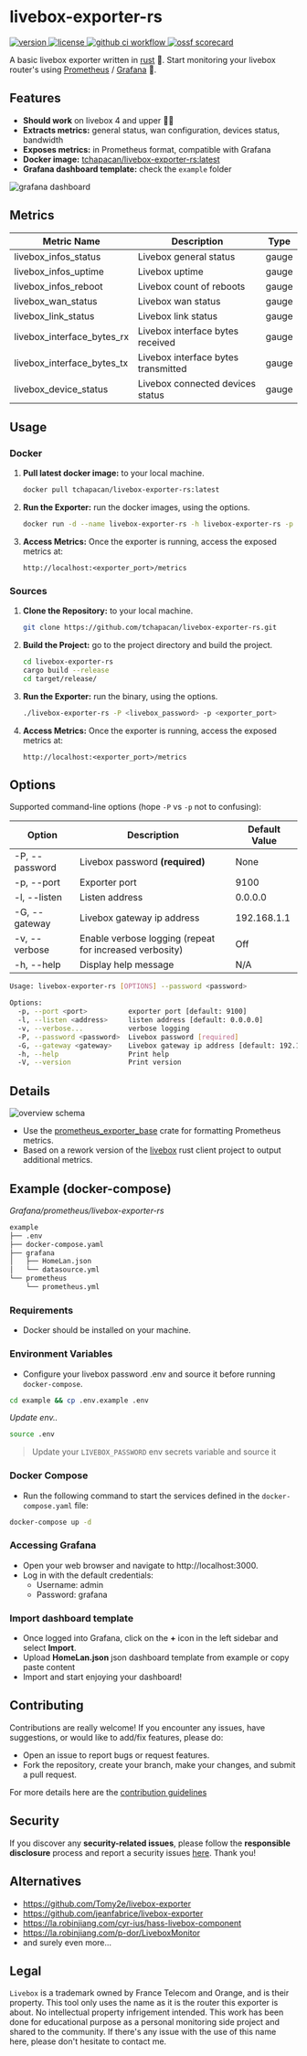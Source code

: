 # livebox-exporter-rs

<p>
    <a href="https://github.com/tchapacan/livebox-exporter-rs">
        <img src="https://img.shields.io/badge/dynamic/toml?url=https://raw.githubusercontent.com/tchapacan/livebox-exporter-rs/master/Cargo.toml&query=$.package.version&style=for-the-badge&label=Version" alt="version">
    </a>
    <a href="https://github.com/tchapacan/livebox-exporter-rs/blob/main/LICENSE">
        <img src="https://img.shields.io/github/license/tchapacan/livebox-exporter-rs.svg?style=for-the-badge" alt="license">
    </a>
    <a href="https://github.com/tchapacan/livebox-exporter-rs/actions?query=workflow%3A%22Code%20Checks%22">
        <img src="https://img.shields.io/github/actions/workflow/status/tchapacan/livebox-exporter-rs/code-checks.yml?style=for-the-badge" alt="github ci workflow">
    </a>
    <a href="https://api.securityscorecards.dev/projects/github.com/tchapacan/livebox-exporter-rs">
      <img src="https://api.securityscorecards.dev/projects/github.com/tchapacan/livebox-exporter-rs/badge?style=for-the-badge" alt="ossf scorecard">
    </a>
</p>

A basic livebox exporter written in [rust](https://doc.rust-lang.org/book/title-page.html) 🦀. Start monitoring your livebox router's using [Prometheus](https://github.com/prometheus/prometheus) / [Grafana](https://github.com/grafana/grafana) 💪.


## Features

- **Should work** on livebox 4 and upper 🤷🏻‍
- **Extracts metrics:** general status, wan configuration, devices status, bandwidth
- **Exposes metrics:** in Prometheus format, compatible with Grafana
- **Docker image:** [tchapacan/livebox-exporter-rs:latest](https://hub.docker.com/r/tchapacan/livebox-exporter-rs)
- **Grafana dashboard template:** check the `example` folder

![grafana dashboard](./images/grafana-dashboard.png)

## Metrics

| **Metric Name**              | **Description**                     | **Type**  |
|------------------------------|-------------------------------------|-----------|
| livebox_infos_status         | Livebox general status              | gauge     |
| livebox_infos_uptime         | Livebox uptime                      | gauge     |
| livebox_infos_reboot         | Livebox count of reboots            | gauge     |
| livebox_wan_status           | Livebox wan status                  | gauge     |
| livebox_link_status          | Livebox link status                 | gauge     |
| livebox_interface_bytes_rx   | Livebox interface bytes received    | gauge     |
| livebox_interface_bytes_tx   | Livebox interface bytes transmitted | gauge     |
| livebox_device_status        | Livebox connected devices status    | gauge     |


## Usage

### Docker

1. **Pull latest docker image:** to your local machine.

   ```bash
   docker pull tchapacan/livebox-exporter-rs:latest
   ```

2. **Run the Exporter:** run the docker images, using the options.

    ```bash
    docker run -d --name livebox-exporter-rs -h livebox-exporter-rs -p <exporter_port>:<exporter_port> tchapacan/livebox-exporter-rs:latest --password <livebox_password> --port <exporter_port>
    ```

3. **Access Metrics:** Once the exporter is running, access the exposed metrics at:

   `http://localhost:<exporter_port>/metrics`


### Sources

1. **Clone the Repository:** to your local machine.

   ```bash
   git clone https://github.com/tchapacan/livebox-exporter-rs.git
   ```

2. **Build the Project:** go to the project directory and build the project.

    ```bash
    cd livebox-exporter-rs
    cargo build --release
    cd target/release/
    ```

3. **Run the Exporter:** run the binary, using the options.

    ```bash
    ./livebox-exporter-rs -P <livebox_password> -p <exporter_port>
    ```

4. **Access Metrics:** Once the exporter is running, access the exposed metrics at:

   `http://localhost:<exporter_port>/metrics`


## Options

Supported command-line options (hope `-P` vs `-p` not to confusing):

| Option                    | Description                                             | Default Value |
|---------------------------|---------------------------------------------------------|---------------|
| -P, --password <password> | Livebox password **(required)**                         | None          |
| -p, --port <port>         | Exporter port                                           | 9100          |
| -l, --listen <address>    | Listen address                                          | 0.0.0.0       |
| -G, --gateway <address>   | Livebox gateway ip address                              | 192.168.1.1   |
| -v, --verbose             | Enable verbose logging (repeat for increased verbosity) | Off           |
| -h, --help                | Display help message                                    | N/A           |

```bash
Usage: livebox-exporter-rs [OPTIONS] --password <password>

Options:
  -p, --port <port>          exporter port [default: 9100]
  -l, --listen <address>     listen address [default: 0.0.0.0]
  -v, --verbose...           verbose logging
  -P, --password <password>  Livebox password [required]
  -G, --gateway <gateway>    Livebox gateway ip address [default: 192.168.1.1]
  -h, --help                 Print help
  -V, --version              Print version
```

## Details

![overview schema](./images/livebox-exporter-rs_details.svg)

- Use the [prometheus_exporter_base](https://github.com/MindFlavor/prometheus_exporter_base) crate for formatting Prometheus metrics.
- Based on a rework version of the [livebox](https://crates.io/crates/livebox/) rust client project to output additional metrics.


## Example (docker-compose)

*Grafana/prometheus/livebox-exporter-rs*

```sh
example
├── .env
├── docker-compose.yaml
├── grafana
│   ├── HomeLan.json
│   └── datasource.yml
└── prometheus
    └── prometheus.yml
```

### Requirements
- Docker should be installed on your machine.

### Environment Variables
- Configure your livebox password .env and source it before running `docker-compose`.

```sh
cd example && cp .env.example .env
```

*Update env..*

```sh
source .env
```

> Update your `LIVEBOX_PASSWORD` env secrets variable and source it

### Docker Compose
- Run the following command to start the services defined in the `docker-compose.yaml` file:
```sh
docker-compose up -d
```

### Accessing Grafana
- Open your web browser and navigate to http://localhost:3000.
- Log in with the default credentials:
    - Username: admin
    - Password: grafana

### Import dashboard template
- Once logged into Grafana, click on the **+** icon in the left sidebar and select **Import**.
- Upload **HomeLan.json** json dashboard template from example or copy paste content
- Import and start enjoying your dashboard!


## Contributing

Contributions are really welcome! If you encounter any issues, have suggestions, or would like to add/fix features, please do:

- Open an issue to report bugs or request features.
- Fork the repository, create your branch, make your changes, and submit a pull request.

For more details here are the [contribution guidelines](CONTRIBUTING.md)

## Security

If you discover any **security-related issues**, please follow the **responsible disclosure** process and report a security issues [here](https://github.com/tchapacan/livebox-exporter-rs/security/advisories/new). Thank you!

## Alternatives

- https://github.com/Tomy2e/livebox-exporter
- https://github.com/jeanfabrice/livebox-exporter
- https://la.robinjiang.com/cyr-ius/hass-livebox-component
- https://la.robinjiang.com/p-dor/LiveboxMonitor
- and surely even more...


## Legal

`Livebox` is a trademark owned by France Telecom and Orange, and is their property. This tool only uses the name as it is the router this exporter is about. No intellectual property infrigement intended. This work has been done for educational purpose as a personal monitoring side project and shared to the community. If there's any issue with the use of this name here, please don't hesitate to contact me.

